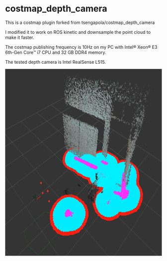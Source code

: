 # costmap_depth_camera
This is a costmap plugin forked from tsengapola/costmap_depth_camera

I modified it to work on ROS kinetic and downsample the point cloud to make it faster.

The costmap publishing frequency is 10Hz on my PC with Intel® Xeon® E3 6th-Gen Core™ i7 CPU and 32 GB DDR4 memory. 

The tested depth camera is Intel RealSense L515.

<img src="https://raw.githubusercontent.com/robinvista/costmap_depth_camera/main/20210514084340904.gif" height="600" />
